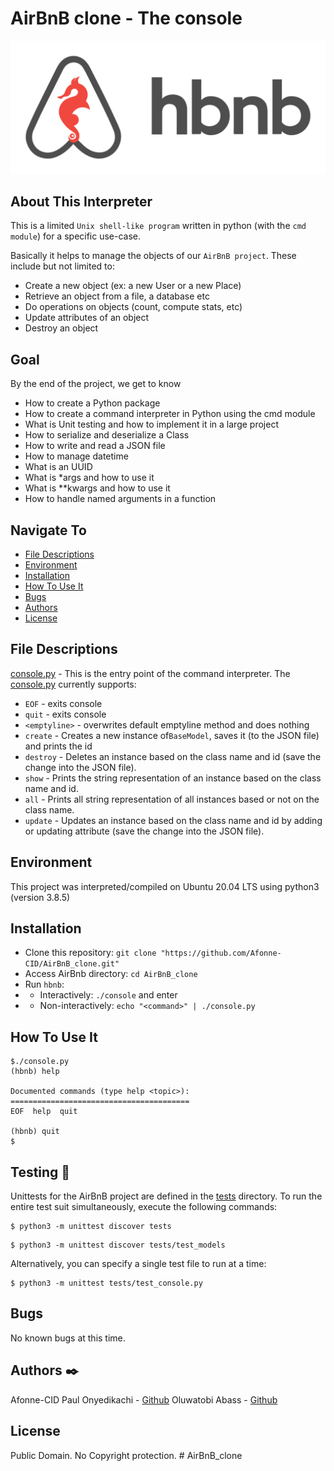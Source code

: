 # AirBnB clone - The console
![](abnb.png)

## About This Interpreter
This is a limited `Unix shell-like program` written in python (with the `cmd module`) for a specific use-case.

Basically it helps to manage the objects of our `AirBnB project`. These include but not limited to:

* Create a new object (ex: a new User or a new Place)
* Retrieve an object from a file, a database etc
* Do operations on objects (count, compute stats, etc)
* Update attributes of an object
* Destroy an object

## Goal
By the end of the project, we get to know

* How to create a Python package
* How to create a command interpreter in Python using the cmd module
* What is Unit testing and how to implement it in a large project
* How to serialize and deserialize a Class
* How to write and read a JSON file
* How to manage datetime
* What is an UUID
* What is *args and how to use it
* What is **kwargs and how to use it
* How to handle named arguments in a function

## Navigate To
* [File Descriptions](#file-descriptions)
* [Environment](#environment)
* [Installation](#installation)
* [How To Use It](#how-to-use-it)
* [Bugs](#bugs)
* [Authors](#authors)
* [License](#license)

## File Descriptions
[console.py](console.py) - This is the entry point of the command interpreter.
The [console.py](console.py) currently supports:
* `EOF` - exits console
* `quit` - exits console
* `<emptyline>` - overwrites default emptyline method and does nothing
* `create` - Creates a new instance of`BaseModel`, saves it (to the JSON file) and prints the id
* `destroy` - Deletes an instance based on the class name and id (save the change into the JSON file).
* `show` - Prints the string representation of an instance based on the class name and id.
* `all` - Prints all string representation of all instances based or not on the class name.
* `update` - Updates an instance based on the class name and id by adding or updating attribute (save the change into the JSON file).

## Environment
This project was interpreted/compiled on Ubuntu 20.04 LTS using python3 (version 3.8.5)

## Installation
* Clone this repository: `git clone "https://github.com/Afonne-CID/AirBnB_clone.git"`
* Access AirBnb directory: `cd AirBnB_clone`
* Run `hbnb`:
* * Interactively: `./console` and enter <command>
* * Non-interactively: `echo "<command>" | ./console.py`

## How To Use It
```
$./console.py
(hbnb) help

Documented commands (type help <topic>):
========================================
EOF  help  quit

(hbnb) quit
$

```

## Testing :straight_ruler:

Unittests for the AirBnB project are defined in the [tests](./tests) directory. To run the entire test suit simultaneously, execute the following commands:

```
$ python3 -m unittest discover tests
```
```
$ python3 -m unittest discover tests/test_models
```

Alternatively, you can specify a single test file to run at a time:

```
$ python3 -m unittest tests/test_console.py
```

## Bugs
No known bugs at this time.

## Authors :black_nib:
Afonne-CID Paul Onyedikachi - [Github](https://github.com/Afonne-CID)
Oluwatobi Abass - [Github](https://github.com/Tobi-Archademy)


## License
Public Domain. No Copyright protection. # AirBnB_clone
